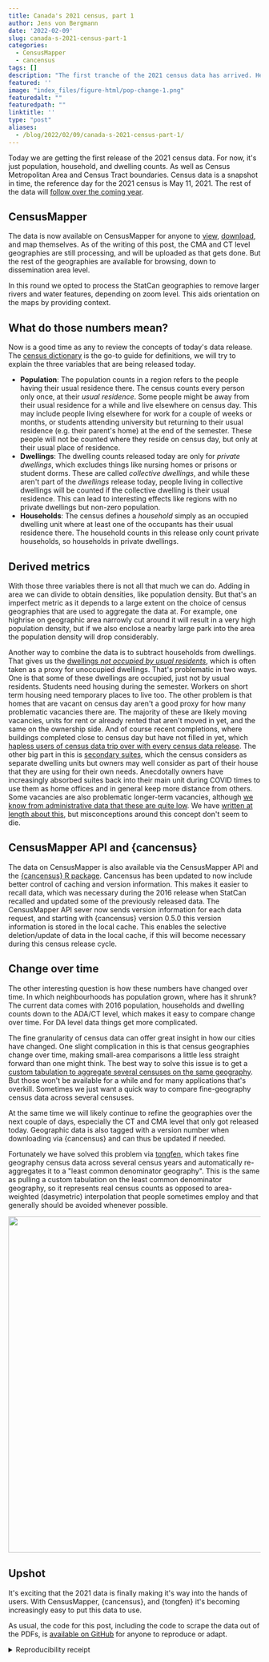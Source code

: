 ```yaml
---
title: Canada's 2021 census, part 1
author: Jens von Bergmann
date: '2022-02-09'
slug: canada-s-2021-census-part-1
categories:
  - CensusMapper
  - cancensus
tags: []
description: "The first tranche of the 2021 census data has arrived. Here is a quick rundown."
featured: ''
image: "index_files/figure-html/pop-change-1.png"
featuredalt: ""
featuredpath: ""
linktitle: ''
type: "post"
aliases:
  - /blog/2022/02/09/canada-s-2021-census-part-1/
---
```










Today we are getting the first release of the 2021 census data. For now, it's just population, household, and dwelling counts. As well as Census Metropolitan Area and Census Tract boundaries. Census data is a snapshot in time, the reference day for the 2021 census is May 11, 2021. The rest of the data will [follow over the coming year](https://www12.statcan.gc.ca/census-recensement/2021/ref/prodserv/release-diffusion-eng.cfm).

## CensusMapper
The data is now available on CensusMapper for anyone to [view](https://censusmapper.ca/maps/3053), [download](https://censusmapper.ca/api), and map themselves. As of the writing of this post, the CMA and CT level geographies are still processing, and will be uploaded as that gets done. But the rest of the geographies are available for browsing, down to dissemination area level.

In this round we opted to process the StatCan geographies to remove larger rivers and water features, depending on zoom level. This aids orientation on the maps by providing context.

## What do those numbers mean?
Now is a good time as any to review the concepts of today's data release. The [census dictionary](https://www150.statcan.gc.ca/n1/en/catalogue/98-301-X2021001) is the go-to guide for definitions, we will try to explain the three variables that are being released today.

* **Population**: The population counts in a region refers to the people having their usual residence there. The census counts every person only once, at their *usual residence*. Some people might be away from their usual residence for a while and live elsewhere on census day. This may include people living elsewhere for work for a couple of weeks or months, or students attending university but returning to their usual residence (e.g. their parent's home) at the end of the semester. These people will not be counted where they reside on census day, but only at their usual place of residence.
* **Dwellings**: The dwelling counts released today are only for *private dwellings*, which excludes things like nursing homes or prisons or student dorms. These are called *collective dwellings*, and while these aren't part of the *dwellings* release today, people living in collective dwellings will be counted if the collective dwelling is their usual residence. This can lead to interesting effects like regions with no private dwellings but non-zero population.
* **Households**: The census defines a *household* simply as an occupied dwelling unit where at least one of the occupants has their usual residence there. The household counts in this release only count private households, so households in private dwellings.

## Derived metrics
With those three variables there is not all that much we can do. Adding in area we can divide to obtain densities, like population density. But that's an imperfect metric as it depends to a large extent on the choice of census geographies that are used to aggregate the data at. For example, one highrise on geographic area narrowly cut around it will result in a very high population density, but if we also enclose a nearby large park into the area the population density will drop considerably.

Another way to combine the data is to subtract households from dwellings. That gives us the [dwellings *not occupied by usual residents*](https://censusmapper.ca/maps/3055), which is often taken as a proxy for unoccupied dwellings. That's problematic in two ways. One is that some of these dwellings are occupied, just not by usual residents. Students need housing during the semester. Workers on short term housing need temporary places to live too. The other problem is that homes that are vacant on census day aren't a good proxy for how many problematic vacancies there are. The majority of these are likely moving vacancies, units for rent or already rented that aren't moved in yet, and the same on the ownership side. And of course recent completions, where buildings completed close to census day but have not filled in yet, which [hapless users of census data trip over with every census data release](https://doodles.mountainmath.ca/blog/2017/04/03/joyce-collingwood/). The other big part in this is [secondary suites](https://doodles.mountainmath.ca/blog/2021/06/08/basement-confidential-vancouver-s-informal-housing-stock/), which the census considers as separate dwelling units but owners may well consider as part of their house that they are using for their own needs. Anecdotally owners have increasingly absorbed suites back into their main unit during COVID times to use them as home offices and in general keep more distance from others. Some vacancies are also problematic longer-term vacancies, although [we know from administrative data that these are quite low](https://doodles.mountainmath.ca/blog/2021/11/21/three-years-of-speculation-vacancy-tax-data/). We have [written at length about this](https://doodles.mountainmath.ca/blog/2020/12/07/what-to-expect-from-an-empty-homes-tax/), but misconceptions around this concept don't seem to die.


## CensusMapper API and {cancensus}
The data on CensusMapper is also available via the CensusMapper API and the [{cancensus} R package](https://mountainmath.github.io/cancensus/index.html). Cancensus has been updated to now include better control of caching and version information. This makes it easier to recall data, which was necessary during the 2016 release when StatCan recalled and updated some of the previously released data. The CensusMapper API sever now sends version information for each data request, and starting with {cancensus} version 0.5.0 this version information is stored in the local cache. This enables the selective deletion/update of data in the local cache, if this will become necessary during this census release cycle.


## Change over time
The other interesting question is how these numbers have changed over time. In which neighbourhoods has population grown, where has it shrunk?  The current data comes with 2016 population, households and dwelling counts down to the ADA/CT level, which makes it easy to compare change over time. For DA level data things get more complicated.

The fine granularity of census data can offer great insight in how our cities have changed. One slight complication in this is that census geographies change over time, making small-area comparisons a little less straight forward than one might think. The best way to solve this issue is to get a [custom tabulation to aggregate several censuses on the same geography](https://doodles.mountainmath.ca/blog/2019/06/15/census-custom-timelines/). But those won't be available for a while and for many applications that's overkill. Sometimes we just want a quick way to compare fine-geography census data across several censuses.

At the same time we will likely continue to refine the geographies over the next couple of days, especially the CT and CMA level that only got released today. Geographic data is also tagged with a version number when downloading via {cancensus} and can thus be updated if needed.

Fortunately we have solved this problem via [tongfen](https://mountainmath.github.io/tongfen/), which takes fine geography census data across several census years and automatically re-aggregates it to a "least common denominator geography". This is the same as pulling a custom tabulation on the least common denominator geography, so it represents real census counts as opposed to area-weighted (dasymetric) interpolation that people sometimes employ and that generally should be avoided whenever possible.

<img src="index_files/figure-html/pop-change-1.png" width="672" />



## Upshot
It's exciting that the 2021 data is finally making it's way into the hands of users. With CensusMapper, {cancensus}, and {tongfen} it's becoming increasingly easy to put this data to use.

As usual, the code for this post, including the code to scrape the data out of the PDFs, is [available on GitHub](https://github.com/mountainMath/doodles/blob/master/content/posts/2022-02-09-canada-s-2021-census-part-1/index.Rmarkdown) for anyone to reproduce or adapt.

<details><summary>Reproducibility receipt</summary>

```
## [1] "2022-02-10 16:54:48 PST"
```

```
## Local:    master /Users/jens/Documents/R/mountaindoodles
## Remote:   master @ origin (https://github.com/mountainMath/doodles.git)
## Head:     [862b66b] 2022-02-09: census 2021 post
```

```
## R version 4.1.2 (2021-11-01)
## Platform: aarch64-apple-darwin20 (64-bit)
## Running under: macOS Monterey 12.1
## 
## Matrix products: default
## BLAS:   /Library/Frameworks/R.framework/Versions/4.1-arm64/Resources/lib/libRblas.0.dylib
## LAPACK: /Library/Frameworks/R.framework/Versions/4.1-arm64/Resources/lib/libRlapack.dylib
## 
## locale:
## [1] en_CA.UTF-8/en_CA.UTF-8/en_CA.UTF-8/C/en_CA.UTF-8/en_CA.UTF-8
## 
## attached base packages:
## [1] stats     graphics  grDevices utils     datasets  methods   base     
## 
## other attached packages:
##  [1] mountainmathHelpers_0.1.3 tongfen_0.3.4            
##  [3] forcats_0.5.1             stringr_1.4.0            
##  [5] dplyr_1.0.7               purrr_0.3.4              
##  [7] readr_2.1.1               tidyr_1.1.4              
##  [9] tibble_3.1.6              ggplot2_3.3.5            
## [11] tidyverse_1.3.1           cancensus_0.5.0          
## 
## loaded via a namespace (and not attached):
##  [1] fs_1.5.1           sf_1.0-4           lubridate_1.8.0    bit64_4.0.5       
##  [5] RColorBrewer_1.1-2 httr_1.4.2         rmapzen_0.4.3      tools_4.1.2       
##  [9] backports_1.4.0    bslib_0.3.1        utf8_1.2.2         R6_2.5.1          
## [13] KernSmooth_2.23-20 lazyeval_0.2.2     rgeos_0.5-8        DBI_1.1.2         
## [17] colorspace_2.0-2   withr_2.4.3        sp_1.4-6           tidyselect_1.1.1  
## [21] git2r_0.29.0       bit_4.0.4          curl_4.3.2         compiler_4.1.2    
## [25] cli_3.1.0          rvest_1.0.2        geojsonsf_2.0.1    xml2_1.3.3        
## [29] bookdown_0.24      sass_0.4.0         scales_1.1.1       classInt_0.4-3    
## [33] proxy_0.4-26       digest_0.6.29      foreign_0.8-81     rmarkdown_2.11    
## [37] pkgconfig_2.0.3    htmltools_0.5.2    highr_0.9          dbplyr_2.1.1      
## [41] fastmap_1.1.0      rlang_0.4.12       readxl_1.3.1       rstudioapi_0.13   
## [45] httpcode_0.3.0     farver_2.1.0       jquerylib_0.1.4    generics_0.1.1    
## [49] jsonlite_1.7.3     vroom_1.5.7        magrittr_2.0.1     s2_1.0.7          
## [53] Rcpp_1.0.8         munsell_0.5.0      fansi_1.0.2        lifecycle_1.0.1   
## [57] stringi_1.7.6      yaml_2.2.1         jqr_1.2.2          maptools_1.1-2    
## [61] grid_4.1.2         parallel_4.1.2     crayon_1.4.2       geojsonio_0.9.4   
## [65] lattice_0.20-45    haven_2.4.3        geojson_0.3.4      hms_1.1.1         
## [69] knitr_1.36         pillar_1.6.4       crul_1.2.0         wk_0.5.0          
## [73] reprex_2.0.1       glue_1.6.1         evaluate_0.14      blogdown_1.6      
## [77] V8_3.6.0           modelr_0.1.8       vctrs_0.3.8        tzdb_0.2.0        
## [81] cellranger_1.1.0   gtable_0.3.0       assertthat_0.2.1   xfun_0.28         
## [85] broom_0.7.12       e1071_1.7-9        class_7.3-19       units_0.7-2       
## [89] ellipsis_0.3.2
```
</details>



